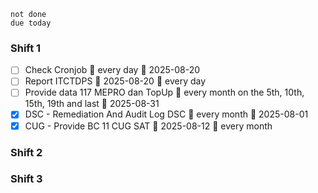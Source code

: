 ```tasks
not done
due today
```
### Shift 1
- [ ] Check Cronjob 🔁 every day 📅 2025-08-20
- [ ] Report ITCTDPS 📅 2025-08-20 🔁 every day 
- [ ] Provide data 117 MEPRO dan TopUp 🔁 every month on the 5th, 10th, 15th, 19th and last 📅 2025-08-31
- [x] DSC - Remediation And Audit Log DSC 🔁 every month 📅 2025-08-01
- [x] CUG - Provide BC 11 CUG SAT 📅 2025-08-12 🔁 every month
### Shift 2

### Shift 3
